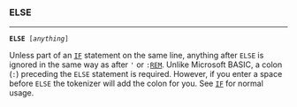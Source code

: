 ### ELSE
***
<code><b>ELSE</b> [<var>anything</var>]</code>

Unless part of an [`IF`](IF) statement on the same line, anything after `ELSE` is 
ignored in the same way as after `'` or <code>:[REM](REM)</code>. Unlike Microsoft BASIC, a colon
(`:`) preceding the `ELSE` statement is required. However, if you enter a space
before `ELSE` the tokenizer will add the colon for you. See <code>[IF](IF)</code> for normal usage.
